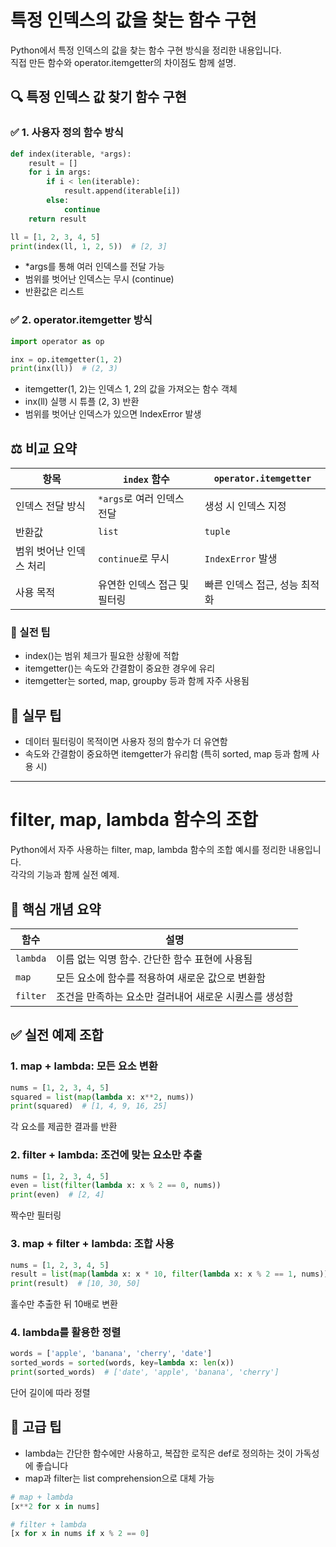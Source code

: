 # 특정 인덱스의 값을 찾는 함수 구현 
Python에서 특정 인덱스의 값을 찾는 함수 구현 방식을 정리한 내용입니다.  
직접 만든 함수와 operator.itemgetter의 차이점도 함께 설명.

## 🔍 특정 인덱스 값 찾기 함수 구현
### ✅ 1. 사용자 정의 함수 방식
```python
def index(iterable, *args):
    result = []
    for i in args:
        if i < len(iterable):
            result.append(iterable[i])
        else:
            continue
    return result

ll = [1, 2, 3, 4, 5]
print(index(ll, 1, 2, 5))  # [2, 3]
```

- *args를 통해 여러 인덱스를 전달 가능
- 범위를 벗어난 인덱스는 무시 (continue)
- 반환값은 리스트

### ✅ 2. operator.itemgetter 방식
```python
import operator as op

inx = op.itemgetter(1, 2)
print(inx(ll))  # (2, 3)
```

- itemgetter(1, 2)는 인덱스 1, 2의 값을 가져오는 함수 객체
- inx(ll) 실행 시 튜플 (2, 3) 반환
- 범위를 벗어난 인덱스가 있으면 IndexError 발생

## ⚖️ 비교 요약

| 항목                     | `index` 함수                          | `operator.itemgetter`             |
|--------------------------|----------------------------------------|-----------------------------------|
| 인덱스 전달 방식         | `*args`로 여러 인덱스 전달             | 생성 시 인덱스 지정               |
| 반환값                   | `list`                                | `tuple`                           |
| 범위 벗어난 인덱스 처리 | `continue`로 무시                      | `IndexError` 발생                 |
| 사용 목적                | 유연한 인덱스 접근 및 필터링           | 빠른 인덱스 접근, 성능 최적화     |

### 📘 실전 팁
- index()는 범위 체크가 필요한 상황에 적합
- itemgetter()는 속도와 간결함이 중요한 경우에 유리
- itemgetter는 sorted, map, groupby 등과 함께 자주 사용됨



## 📘 실무 팁
- 데이터 필터링이 목적이면 사용자 정의 함수가 더 유연함
- 속도와 간결함이 중요하면 itemgetter가 유리함 (특히 sorted, map 등과 함께 사용 시)


---

# filter, map, lambda 함수의 조합

Python에서 자주 사용하는 filter, map, lambda 함수의 조합 예시를 정리한 내용입니다.  
각각의 기능과 함께 실전 예제.

## 🧩 핵심 개념 요약

| 함수      | 설명                                                   |
|-----------|--------------------------------------------------------|
| `lambda`  | 이름 없는 익명 함수. 간단한 함수 표현에 사용됨          |
| `map`     | 모든 요소에 함수를 적용하여 새로운 값으로 변환함        |
| `filter`  | 조건을 만족하는 요소만 걸러내어 새로운 시퀀스를 생성함  |


## ✅ 실전 예제 조합
### 1. map + lambda: 모든 요소 변환
```python
nums = [1, 2, 3, 4, 5]
squared = list(map(lambda x: x**2, nums))
print(squared)  # [1, 4, 9, 16, 25]
```

각 요소를 제곱한 결과를 반환


### 2. filter + lambda: 조건에 맞는 요소만 추출
```python
nums = [1, 2, 3, 4, 5]
even = list(filter(lambda x: x % 2 == 0, nums))
print(even)  # [2, 4]
```

짝수만 필터링


### 3. map + filter + lambda: 조합 사용
```python
nums = [1, 2, 3, 4, 5]
result = list(map(lambda x: x * 10, filter(lambda x: x % 2 == 1, nums)))
print(result)  # [10, 30, 50]
```

홀수만 추출한 뒤 10배로 변환


### 4. lambda를 활용한 정렬
```python
words = ['apple', 'banana', 'cherry', 'date']
sorted_words = sorted(words, key=lambda x: len(x))
print(sorted_words)  # ['date', 'apple', 'banana', 'cherry']
```

단어 길이에 따라 정렬


## 📘 고급 팁
- lambda는 간단한 함수에만 사용하고, 복잡한 로직은 def로 정의하는 것이 가독성에 좋습니다
- map과 filter는 list comprehension으로 대체 가능
```python
# map + lambda
[x**2 for x in nums]

# filter + lambda
[x for x in nums if x % 2 == 0]

```


